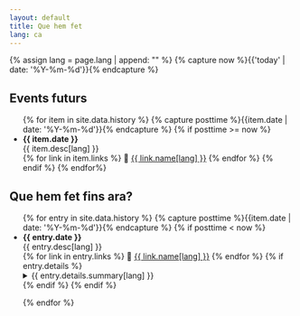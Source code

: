 ```yaml
---
layout: default
title: Que hem fet
lang: ca
---
```


{% assign lang = page.lang | append: "" %}
{% capture now %}{{'today' | date: '%Y-%m-%d'}}{% endcapture %}

## Events futurs

<ul class="future-timeline">
  {% for item in site.data.history %}
    {% capture posttime %}{{item.date | date: '%Y-%m-%d'}}{% endcapture %}
    {% if posttime >= now %}
      <li>
      <b>{{ item.date }}</b><br>
      {{ item.desc[lang] }}
      </li>
      {% for link in item.links %}
        🔗 <a href="{{ link.url }}" target="_blank">{{ link.name[lang] }}</a>
      {% endfor %}
    {% endif %}
  {% endfor%}
</ul>

## Que hem fet fins ara?

<ul class="timeline">
{% for entry in site.data.history %}
  {% capture posttime %}{{item.date | date: '%Y-%m-%d'}}{% endcapture %}
  {% if posttime < now %}
    <li>
    <b>{{ entry.date }}</b><br>
    {{ entry.desc[lang] }}
    </li>
    {% for link in entry.links %}
      🔗 <a href="{{ link.url }}" target="_blank">{{ link.name[lang] }}</a>
    {% endfor %}
    {% if entry.details %}  
      <details>
        <summary>{{ entry.details.summary[lang] }}</summary>
        <ul>
        {% for item in entry.details.items %}
          <li>
            <b>{{ item.date}}</b>: {{ item.desc[lang] }}<br/>
            {% for link in item.links %}
              🔗 <a href="{{ link.url }}" target="_blank">{{ link.name[lang] }}</a>
            {% endfor %}
          </li>
        {% endfor %}
        </ul>
      </details>
    {% endif %}
  {% endif %}


{% endfor %}
</ul>